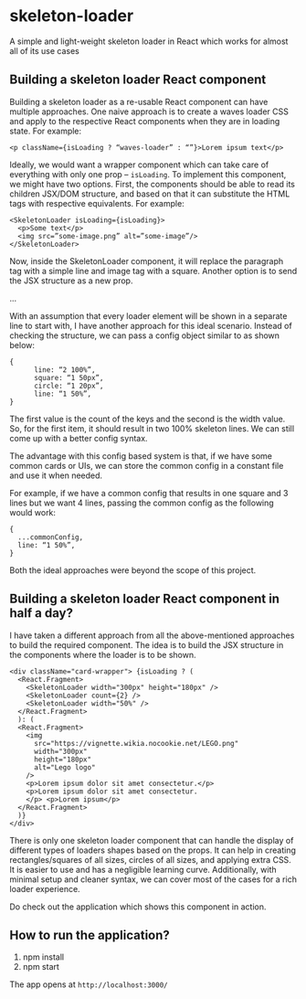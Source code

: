 # skeleton-loader
A simple and light-weight skeleton loader in React which works for almost all of its use cases

## Building a skeleton loader React component
Building a skeleton loader as a re-usable React component can have multiple approaches.
One naive approach is to create a waves loader CSS and apply to the respective React components when they are in loading state. For example:

```
<p className={isLoading ? “waves-loader” : “”}>Lorem ipsum text</p>
```

Ideally, we would want a wrapper component which can take care of everything with only one prop – `isLoading`. To implement this component, we might have two options. First, the components should be able to read its children JSX/DOM structure, and based on that it can substitute the HTML tags with respective equivalents. For example:

```
<SkeletonLoader isLoading={isLoading}>
  <p>Some text</p>
  <img src=”some-image.png” alt=”some-image”/>
</SkeletonLoader>
```

Now, inside the SkeletonLoader component, it will replace the paragraph tag with a simple line and image tag with a square. Another option is to send the JSX structure as a new prop.

...

With an assumption that every loader element will be shown in a separate line to start with, I have another approach for this ideal scenario. Instead of checking the structure, we can pass a config object similar to as shown below:

```
{
      line: “2 100%”,
      square: “1 50px”,
      circle: “1 20px”,
      line: “1 50%”,
}
```

The first value is the count of the keys and the second is the width value. So, for the first item, it should result in two 100% skeleton lines. We can still come up with a better config syntax.

The advantage with this config based system is that, if we have some common cards or UIs, we can store the common config in a constant file and use it when needed. 

For example, if we have a common config that results in one square and 3 lines but we want 4 lines, passing the common config as the following would work:

```
{
  ...commonConfig,
  line: “1 50%”,
}
```

Both the ideal approaches were beyond the scope of this project.

## Building a skeleton loader React component in half a day?
I have taken a different approach from all the above-mentioned approaches to build the required component. The idea is to build the JSX structure in the components where the loader is to be shown.

```
<div className="card-wrapper"> {isLoading ? (
  <React.Fragment>
    <SkeletonLoader width="300px" height="180px" />
    <SkeletonLoader count={2} />
    <SkeletonLoader width="50%" />
  </React.Fragment>
  ): (
  <React.Fragment>
    <img
      src="https://vignette.wikia.nocookie.net/LEGO.png"
      width="300px"
      height="180px"
      alt="Lego logo"
    />
    <p>Lorem ipsum dolor sit amet consectetur.</p>
    <p>Lorem ipsum dolor sit amet consectetur.
    </p> <p>Lorem ipsum</p>
  </React.Fragment>
  )}
</div>
```

There is only one skeleton loader component that can handle the display of different types of loaders shapes based on the props. It can help in creating rectangles/squares of all sizes, circles of all sizes, and applying extra CSS. It is easier to use and has a negligible learning curve. Additionally, with minimal setup and cleaner syntax, we can cover most of the cases for a rich loader experience.

Do check out the application which shows this component in action.

## How to run the application?

1. npm install
2. npm start

The app opens at `http://localhost:3000/`
